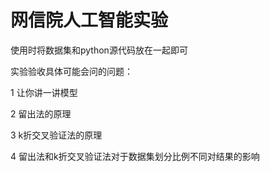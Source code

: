 #    网信院人工智能实验

使用时将数据集和python源代码放在一起即可

实验验收具体可能会问的问题：

1 让你讲一讲模型

2 留出法的原理

3 k折交叉验证法的原理

4 留出法和k折交叉验证法对于数据集划分比例不同对结果的影响

